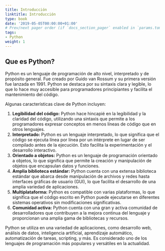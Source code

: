 ```yaml
---
title: Introducción
linktitle: Introducción
type: book
date: '2019-05-05T00:00:00+01:00'
# Prev/next pager order (if `docs_section_pager` enabled in `params.toml`)
tags: 
- Python
weight: 1
---
```


## Que es Python?

Python es un lenguaje de programación de alto nivel, interpretado y de propósito general. Fue creado por Guido van Rossum y su primera versión fue lanzada en 1991. Python se destaca por su sintaxis clara y legible, lo que lo hace muy accesible para programadores principiantes y facilita el mantenimiento del código.

Algunas características clave de Python incluyen:

1. **Legibilidad del código:** Python hace hincapié en la legibilidad y la claridad del código, utilizando una sintaxis que permite a los programadores expresar conceptos en menos líneas de código que en otros lenguajes.
2. **Interpretado:** Python es un lenguaje interpretado, lo que significa que el código se ejecuta línea por línea por un intérprete en lugar de ser compilado antes de la ejecución. Esto facilita la experimentación y el desarrollo interactivo.
3. **Orientado a objetos:** Python es un lenguaje de programación orientado a objetos, lo que significa que permite la creación y manipulación de objetos que encapsulan datos y funciones.
4. **Amplia biblioteca estándar:** Python cuenta con una extensa biblioteca estándar que abarca desde manipulación de archivos y redes hasta interfaces gráficas de usuario (GUI), lo que facilita el desarrollo de una amplia variedad de aplicaciones.
5. **Multiplataforma:** Python es compatible con varias plataformas, lo que significa que el código escrito en Python puede ejecutarse en diferentes sistemas operativos sin modificaciones significativas.
6. **Comunidad activa:** Python cuenta con una gran y activa comunidad de desarrolladores que contribuyen a la mejora continua del lenguaje y proporcionan una amplia gama de bibliotecas y recursos.

Python se utiliza en una variedad de aplicaciones, como desarrollo web, análisis de datos, inteligencia artificial, aprendizaje automático, automatización de tareas, scripting, y más. Es considerado uno de los lenguajes de programación más populares y versátiles en la actualidad.